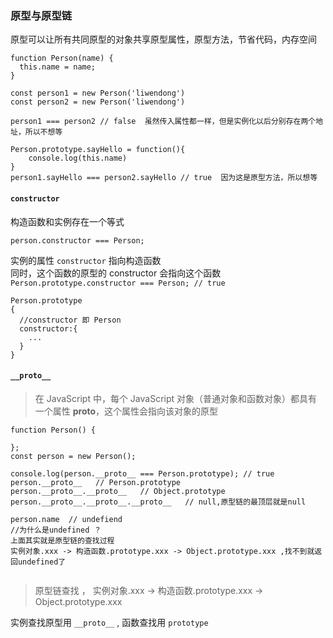 ### 原型与原型链

原型可以让所有共同原型的对象共享原型属性，原型方法，节省代码，内存空间

```
function Person(name) {
  this.name = name;
}

const person1 = new Person('liwendong')
const person2 = new Person('liwendong')

person1 === person2 // false  虽然传入属性都一样，但是实例化以后分别存在两个地址，所以不想等

Person.prototype.sayHello = function(){
    console.log(this.name)
}
person1.sayHello === person2.sayHello // true  因为这是原型方法，所以想等

```

#### `constructor`
构造函数和实例存在一个等式 

`person.constructor === Person;`  

实例的属性 `constructor` 指向构造函数  
同时，这个函数的原型的 constructor 会指向这个函数  
`Person.prototype.constructor === Person; // true`  
```
Person.prototype
{
  //constructor 即 Person
  constructor:{
    ...
  }
}
```

#### `__proto__`  
> 在 JavaScript 中，每个 JavaScript 对象（普通对象和函数对象）都具有一个属性 __proto__，这个属性会指向该对象的原型  

```
function Person() {

};
const person = new Person();

console.log(person.__proto__ === Person.prototype); // true
person.__proto__   // Person.prototype
person.__proto__.__proto__   // Object.prototype
person.__proto__.__proto__.__proto__   // null,原型链的最顶层就是null

person.name  // undefiend
//为什么是undefined ？ 
上面其实就是原型链的查找过程
实例对象.xxx -> 构造函数.prototype.xxx -> Object.prototype.xxx ,找不到就返回undefined了


```
> 原型链查找 ， 实例对象.xxx -> 构造函数.prototype.xxx -> Object.prototype.xxx 

实例查找原型用 `__proto__` , 函数查找用 `prototype`



